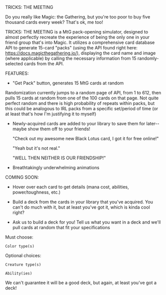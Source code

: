 TRICKS: THE MEETING

Do you really like Magic: the Gathering, but you're too poor to buy five thousand cards every week?
That's ok, me too!

TRICKS: THE MEETING is a MtG pack-opening simulator, designed to almost perfectly recreate the experience of being the only one in your friend group that's into Magic. It utilizes a comprehensive card database API to generate 15-card "packs" (using the API found right here: https://docs.magicthegathering.io/), displaying the card name and image (where applicable) by calling the necessary information from 15 randomly-selected cards from the API.

FEATURES:

* "Get Pack" button, generates 15 MtG cards at random

Randomization currently jumps to a random page of API, from 1 to 612, then pulls 15 cards at random from one of the 100 cards on that page. Not quite perfect random and there is high probability of repeats within packs, but this could be analogous to IRL packs from a specific set/period of time (or at least that's how I'm justifying it to myself)

* Newly-acquired cards are added to your library to save them for later--maybe show them off to your friends!

    "Check out my awesome new Black Lotus card, I got it for free online!"

    "Yeah but it's not real."

    "WELL THEN NEITHER IS OUR FRIENDSHIP!"

* Breathtakingly underwhelming animations

COMING SOON:

* Hover over each card to get details (mana cost, abilities, power/toughness, etc.) 

* Build a deck from the cards in your library that you've acquired. You can't do much with it, but at least you've got it, which is kinda cool right?

* Ask us to build a deck for you! Tell us what you want in a deck and we'll pull cards at random that fit your specifications

Must choose:

    Color type(s)

Optional choices:

    Creature type(s)

    Ability(ies)

We can't guarantee it will be a good deck, but again, at least you've got a deck!